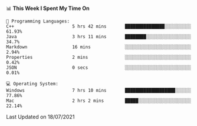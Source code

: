 
<!--START_SECTION:waka-->
📊 **This Week I Spent My Time On** 

```text
💬 Programming Languages: 
C++                      5 hrs 42 mins       ███████████████░░░░░░░░░░   61.93% 
Java                     3 hrs 11 mins       ████████░░░░░░░░░░░░░░░░░   34.7% 
Markdown                 16 mins             ░░░░░░░░░░░░░░░░░░░░░░░░░   2.94% 
Properties               2 mins              ░░░░░░░░░░░░░░░░░░░░░░░░░   0.42% 
JSON                     0 secs              ░░░░░░░░░░░░░░░░░░░░░░░░░   0.01%

💻 Operating System: 
Windows                  7 hrs 10 mins       ███████████████████░░░░░░   77.86% 
Mac                      2 hrs 2 mins        █████░░░░░░░░░░░░░░░░░░░░   22.14%

```


 Last Updated on 18/07/2021
<!--END_SECTION:waka-->
